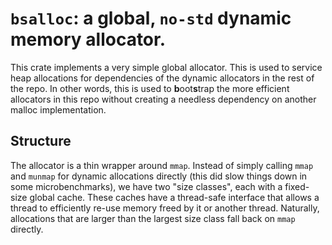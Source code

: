 <!-- Copyright 2017 the authors. See the 'Copyright and license' section of the README.md file at the top-level directory of this repository.

Licensed under the Apache License, Version 2.0 (the LICENSE file). This file may not be copied, modified, or distributed except according to those terms. -->

# `bsalloc`: a global, `no-std` dynamic memory allocator.

This crate implements a very simple global allocator. This is used to
service heap allocations for dependencies of the dynamic allocators in
the rest of the repo. In other words, this is used to **b**oot**s**trap
the more efficient allocators in this repo without creating a needless
dependency on another malloc implementation.

## Structure

The allocator is a thin wrapper around `mmap`. Instead of simply calling
`mmap` and `munmap` for dynamic allocations directly (this did slow
things down in some microbenchmarks), we have two "size classes",
each with a fixed-size global cache. These caches have a thread-safe
interface that allows a thread to efficiently re-use memory freed by it or
another thread. Naturally, allocations that are larger than the largest
size class fall back on `mmap` directly.
